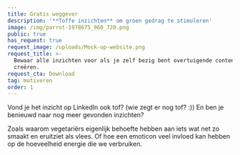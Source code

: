 ```yaml
---
title: Gratis weggever
description: '**Toffe inzichten** om groen gedrag te stimuleren'
image: /img/parrot-1978675_960_720.png
public: true
has_request: true
request_image: /uploads/Mock-up-website.png
request_title: >-
  Bewaar alle inzichten voor als je zelf bezig bent overtuigende content te
  creëren.
request_cta: Download
tag: motiveren
order: 1
---
```


Vond je het inzicht op LinkedIn ook tof? (wie zegt er nog tof? :)) En ben je benieuwd naar nog meer gevonden inzichten?

Zoals waarom vegetari&euml;rs eigenlijk behoefte hebben aan iets wat net zo smaakt en eruitziet als vlees. Of hoe een emoticon veel invloed kan hebben op de hoeveelheid energie die we verbruiken.